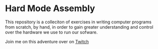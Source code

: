 Hard Mode Assembly
==================

This repository is a colleciton of exercises in writing computer programs from scratch, by hand,
in order to gain greater understanding and control over the hardware we use to run our sofware.


Join me on this adventure over on [Twitch](https://www.twitch.tv/rojuinex)

